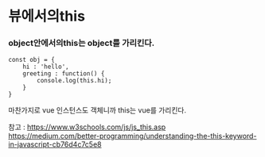 # 뷰에서의this

### object안에서의this는 object를 가리킨다.

    const obj = {
        hi : 'hello',
        greeting : function() {
            console.log(this.hi);
        }
    }

마찬가지로 vue 인스턴스도 객체니까 this는 vue를 가리킨다.   
  
참고 : https://www.w3schools.com/js/js_this.asp  
https://medium.com/better-programming/understanding-the-this-keyword-in-javascript-cb76d4c7c5e8





